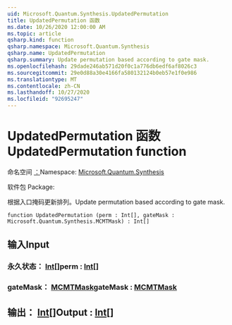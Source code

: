 ```yaml
---
uid: Microsoft.Quantum.Synthesis.UpdatedPermutation
title: UpdatedPermutation 函数
ms.date: 10/26/2020 12:00:00 AM
ms.topic: article
qsharp.kind: function
qsharp.namespace: Microsoft.Quantum.Synthesis
qsharp.name: UpdatedPermutation
qsharp.summary: Update permutation based according to gate mask.
ms.openlocfilehash: 29dade246ab571d20f0c1a776db6edf6af8026c3
ms.sourcegitcommit: 29e0d88a30e4166fa580132124b0eb57e1f0e986
ms.translationtype: MT
ms.contentlocale: zh-CN
ms.lasthandoff: 10/27/2020
ms.locfileid: "92695247"
---
```

# <a name="updatedpermutation-function"></a><span data-ttu-id="0b583-102">UpdatedPermutation 函数</span><span class="sxs-lookup"><span data-stu-id="0b583-102">UpdatedPermutation function</span></span>

<span data-ttu-id="0b583-103">命名空间 [：](xref:Microsoft.Quantum.Synthesis)</span><span class="sxs-lookup"><span data-stu-id="0b583-103">Namespace: [Microsoft.Quantum.Synthesis](xref:Microsoft.Quantum.Synthesis)</span></span>

<span data-ttu-id="0b583-104">软件包 [](https://nuget.org/packages/)</span><span class="sxs-lookup"><span data-stu-id="0b583-104">Package: [](https://nuget.org/packages/)</span></span>


<span data-ttu-id="0b583-105">根据入口掩码更新排列。</span><span class="sxs-lookup"><span data-stu-id="0b583-105">Update permutation based according to gate mask.</span></span>

```qsharp
function UpdatedPermutation (perm : Int[], gateMask : Microsoft.Quantum.Synthesis.MCMTMask) : Int[]
```


## <a name="input"></a><span data-ttu-id="0b583-106">输入</span><span class="sxs-lookup"><span data-stu-id="0b583-106">Input</span></span>

### <a name="perm--int"></a><span data-ttu-id="0b583-107">永久状态： [Int](xref:microsoft.quantum.lang-ref.int)[]</span><span class="sxs-lookup"><span data-stu-id="0b583-107">perm : [Int](xref:microsoft.quantum.lang-ref.int)[]</span></span>




### <a name="gatemask--mcmtmask"></a><span data-ttu-id="0b583-108">gateMask： [MCMTMask](xref:Microsoft.Quantum.Synthesis.MCMTMask)</span><span class="sxs-lookup"><span data-stu-id="0b583-108">gateMask : [MCMTMask](xref:Microsoft.Quantum.Synthesis.MCMTMask)</span></span>





## <a name="output--int"></a><span data-ttu-id="0b583-109">输出： [Int](xref:microsoft.quantum.lang-ref.int)[]</span><span class="sxs-lookup"><span data-stu-id="0b583-109">Output : [Int](xref:microsoft.quantum.lang-ref.int)[]</span></span>

